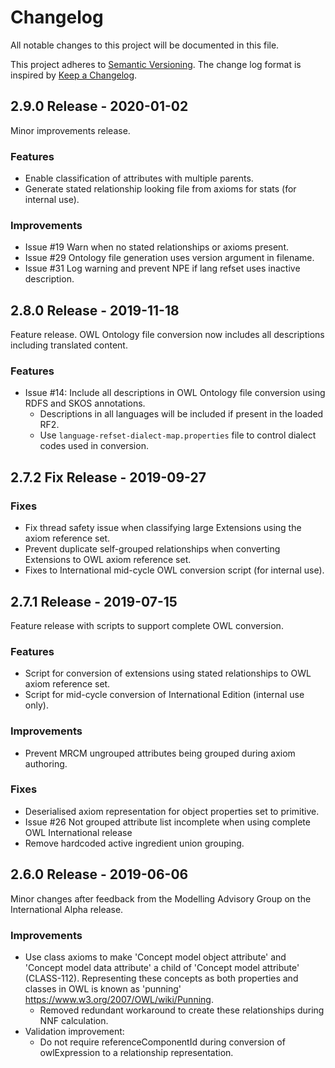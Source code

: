# Changelog
All notable changes to this project will be documented in this file.

This project adheres to [Semantic Versioning](https://semver.org/spec/v2.0.0.html).
The change log format is inspired by [Keep a Changelog](https://keepachangelog.com/en/1.0.0/).

## 2.9.0 Release - 2020-01-02
Minor improvements release.

### Features
- Enable classification of attributes with multiple parents.
- Generate stated relationship looking file from axioms for stats (for internal use).

### Improvements
- Issue #19 Warn when no stated relationships or axioms present.
- Issue #29 Ontology file generation uses version argument in filename.
- Issue #31 Log warning and prevent NPE if lang refset uses inactive description.


## 2.8.0 Release - 2019-11-18
Feature release. OWL Ontology file conversion now includes all descriptions including translated content.

### Features
- Issue #14: Include all descriptions in OWL Ontology file conversion using RDFS and SKOS annotations.
  - Descriptions in all languages will be included if present in the loaded RF2.
  - Use `language-refset-dialect-map.properties` file to control dialect codes used in conversion.


## 2.7.2 Fix Release - 2019-09-27

### Fixes
- Fix thread safety issue when classifying large Extensions using the axiom reference set.
- Prevent duplicate self-grouped relationships when converting Extensions to OWL axiom reference set.
- Fixes to International mid-cycle OWL conversion script (for internal use).


## 2.7.1 Release - 2019-07-15

Feature release with scripts to support complete OWL conversion.

### Features
- Script for conversion of extensions using stated relationships to OWL axiom reference set.
- Script for mid-cycle conversion of International Edition (internal use only).

### Improvements
- Prevent MRCM ungrouped attributes being grouped during axiom authoring.

### Fixes
- Deserialised axiom representation for object properties set to primitive.
- Issue #26 Not grouped attribute list incomplete when using complete OWL International release
- Remove hardcoded active ingredient union grouping.


## 2.6.0 Release - 2019-06-06

Minor changes after feedback from the Modelling Advisory Group on the International Alpha release.

### Improvements
- Use class axioms to make 'Concept model object attribute' and 'Concept model data attribute' a child of 'Concept model attribute' (CLASS-112). Representing these concepts as both properties and classes in OWL is known as 'punning' https://www.w3.org/2007/OWL/wiki/Punning.
  - Removed redundant workaround to create these relationships during NNF calculation.
- Validation improvement:
  - Do not require referenceComponentId during conversion of owlExpression to a relationship representation.
